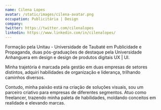 ```yaml
---
name: Cilena Lopes
avatar: /static/images/cilena-avatar.png
occupation: Publicitária | Design
company:
twitter: https://twitter.com/cilenalopes
linkedin: https://www.linkedin.com/in/cilenalopes/
---
```


Formação pela Unitau - Universidade de Taubaté em Publicidade e Propaganda, duas pós-graduações de destaque pela Universidade Anhanguera em design e design de produtos digitais UX | UI.

Minha trajetória é marcada pela gestão em duas empresas de setores distintos, adquiri habilidades de organização e liderança, trilhando caminhos diversos.

Contudo, minha paixão está na criação de soluções visuais, sou um parceiro criativo para empresas de diferentes segmentos. Atuo como freelancer, trazendo minha paleta de habilidades, moldando conceitos em realidade e elevando marcas.
